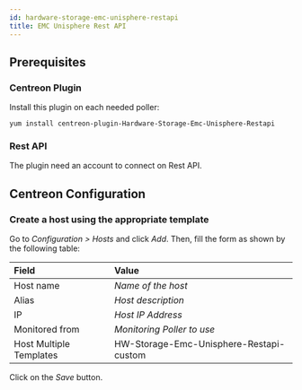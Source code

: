 ```yaml
---
id: hardware-storage-emc-unisphere-restapi
title: EMC Unisphere Rest API
---
```


## Prerequisites

### Centreon Plugin

Install this plugin on each needed poller:

``` shell
yum install centreon-plugin-Hardware-Storage-Emc-Unisphere-Restapi
```

### Rest API

The plugin need an account to connect on Rest API.

## Centreon Configuration

### Create a host using the appropriate template

Go to *Configuration \> Hosts* and click *Add*. Then, fill the form as shown by
the following table:

| Field                   | Value                                   |
| :---------------------- | :-------------------------------------- |
| Host name               | *Name of the host*                      |
| Alias                   | *Host description*                      |
| IP                      | *Host IP Address*                       |
| Monitored from          | *Monitoring Poller to use*              |
| Host Multiple Templates | HW-Storage-Emc-Unisphere-Restapi-custom |

Click on the *Save* button.
